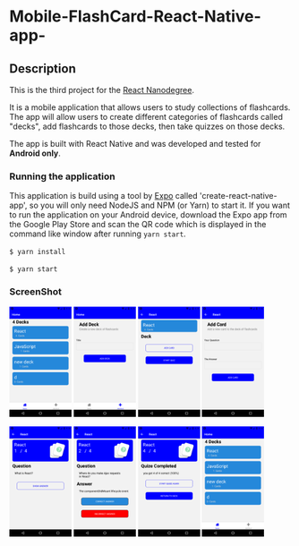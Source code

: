 # Mobile-FlashCard-React-Native-app-

## Description

This is the third project for the [React Nanodegree](https://www.udacity.com/course/react-nanodegree--nd019).

It is a mobile application that allows users to study collections of flashcards. The app will allow users to create different categories of flashcards called "decks", add flashcards to those decks, then take quizzes on those decks.

The app is built with React Native and was developed and tested for **Android only**.


### Running the application

This application is build using a tool by [Expo](https://expo.io/) called 'create-react-native-app', so you will only need NodeJS and NPM (or Yarn) to start it. If you want to run the application on your Android device, download the Expo app from the Google Play Store and scan the QR code which is displayed in the command like window after running `yarn start`.

`$ yarn install`

`$ yarn start`


### ScreenShot
<p float="left">

  <img src="screenshot/screenshot-2020-09-08_23.14.53.802.png" width="22%" />
  <img src="screenshot/screenshot-2020-09-08_23.16.43.057.png" width="22%" />
  <img src="screenshot/screenshot-2020-09-08_23.18.31.599.png" width="22%" />
  <img src="screenshot/screenshot-2020-09-08_23.18.38.342.png" width="22%" />
</p>

<p float="left">
  <img src="screenshot/screenshot-2020-09-08_23.18.44.99.png" width="22%" />
  <img src="screenshot/screenshot-2020-09-08_23.18.49.574.png" width="22%" />
  <img src="screenshot/screenshot-2020-09-08_23.18.56.43.png" width="22%" />
    <img src="screenshot/screenshot-2020-09-08_23.14.53.802.png" width="22%" />

</p>
